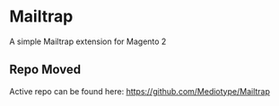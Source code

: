 # Mailtrap
A simple Mailtrap extension for Magento 2

## Repo Moved
Active repo can be found here: https://github.com/Mediotype/Mailtrap
